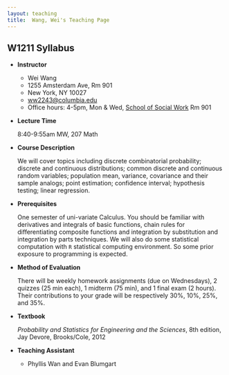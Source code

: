 ```yaml
---
layout: teaching
title:  Wang, Wei's Teaching Page
---
```

## W1211 Syllabus

-   **Instructor**

    * Wei Wang
    * 1255 Amsterdam Ave, Rm 901
    * New York, NY 10027
    * ww2243@columbia.edu
    * Office hours: 4-5pm, Mon & Wed, [School of Social Work](http://www.columbia.edu/about_columbia/map/ssw.html) Rm 901

-   **Lecture Time**

    8:40-9:55am MW, 207 Math

-   **Course Description**

    We will cover topics including discrete combinatorial probability; discrete and continuous distributions; 
    common discrete and continuous random variables; population mean, variance, covariance and
    their sample analogs; point estimation; confidence interval;
    hypothesis testing; linear regression.


-   **Prerequisites**

    One semester of uni-variate Calculus. You should be familiar with derivatives
    and integrals of basic functions, chain rules for differentiating
    composite functions and integration by substitution and integration
    by parts techniques. We will also do some statistical computation
    with `R` statistical computing environment. So some prior exposure
    to programming is expected.

-   **Method of Evaluation**

    There will be weekly homework assignments (due on Wednesdays), 2 quizzes (25 min each), 1 midterm (75 min), and 1 final exam (2 hours).
    Their contributions to your grade will be respectively 30%, 10%, 25%, and
    35%. 


-   **Textbook**

    _Probability and Statistics for Engineering and the Sciences_, 8th edition, Jay Devore, Brooks/Cole, 2012

-   **Teaching Assistant**

    * Phyllis Wan and Evan Blumgart

